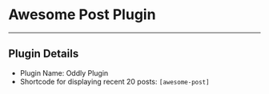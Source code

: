 # Awesome Post Plugin
***
## Plugin Details
<ul>
	<li>Plugin Name: Oddly Plugin</li>
	<li>Shortcode for displaying recent 20 posts: <code>[awesome-post]</code>
</ul>
